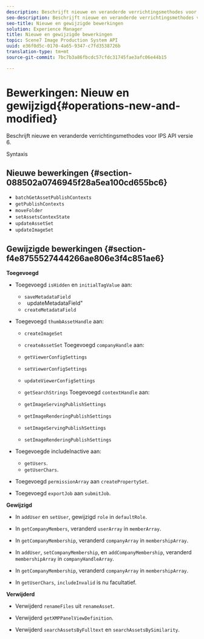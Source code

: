 ```yaml
---
description: Beschrijft nieuwe en veranderde verrichtingsmethodes voor IPS API versie 6.
seo-description: Beschrijft nieuwe en veranderde verrichtingsmethodes voor IPS API versie 6.
seo-title: Nieuwe en gewijzigde bewerkingen
solution: Experience Manager
title: Nieuwe en gewijzigde bewerkingen
topic: Scene7 Image Production System API
uuid: e36f0d5c-0170-4a65-9347-c7fd3538726b
translation-type: tm+mt
source-git-commit: 7bc7b3a86fbcdc57cfdc31745fae3afc06e44b15

---
```



# Bewerkingen: Nieuw en gewijzigd{#operations-new-and-modified}

Beschrijft nieuwe en veranderde verrichtingsmethodes voor IPS API versie 6.

Syntaxis

## Nieuwe bewerkingen {#section-088502a0746945f28a5ea100cd655bc6}

* `batchGetAssetPublishContexts`
* `getPublishContexts`
* `moveFolder`
* `setAssetsContexState`
* `updateAssetSet`
* `updateImageSet`

## Gewijzigde bewerkingen {#section-f4e8755527444266ae806e3f4c851ae6}

**Toegevoegd**

* Toegevoegd `isHidden` en `initialTagValue` aan:

   * `saveMetadataField`
   * ` `updateMetadataField&quot;
   * `createMetadataField`

* Toegevoegd `thumbAssetHandle` aan:

   * `createImageSet`
   * `createAssetSet`
   Toegevoegd `companyHandle` aan:

   * `getViewerConfigSettings`
   * `setViewerConfigSettings`
   * `updateViewerConfigSettings`
   * `getSearchStrings`
   Toegevoegd `contextHandle` aan:

   * `getImageServingPublishSettings`
   * `getImageRenderingPublishSettings`
   * `setImageServingPublishSettings`
   * `setImageRenderingPublishSettings`



* Toegevoegde includeInactive aan:

   * `getUsers`.
   * `getUserChars`.

* Toegevoegd `permissionArray` aan `createPropertySet`.

* Toegevoegd `exportJob` aan `submitJob`.

**Gewijzigd**

* In `addUser` en `setUser`, gewijzigd `role` in `defaultRole`.

* In `getCompanyMembers`, veranderd `userArray` in `memberArray`.

* In `getCompanyMembership`, veranderd `companyArray` in `membershipArray`.

* In `addUser`, `setCompanyMembership`, en `addCompanyMembership`, veranderd `membershipArray` in `companyHandleArray`.

* In `getCompanyMembership`, veranderd `companyArray` in `membershipArray`.

* In `getUserChars`, `includeInvalid` is nu facultatief.

**Verwijderd**

* Verwijderd `renameFiles` uit `renameAsset`.

* Verwijderd `getXMPPanelViewDefinition`.
* Verwijderd `searchAssetsByFulltext` en `searchAssetsBySimilarity`.

